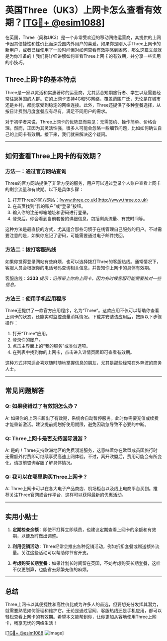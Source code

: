 # 英国Three（UK3）上网卡怎么查看有效期？[[TG💪+ @esim1088](https://t.me/s/esim1088)]

在英国，Three（简称UK3）是一个非常受欢迎的移动网络运营商，其提供的上网卡因其便捷性和性价比而深受国内外用户的喜爱。如果你是刚入手Three上网卡的新用户，或者已经使用了一段时间但对如何查看有效期感到困惑，那么这篇文章就是为你准备的！我们将详细讲解如何查看Three上网卡的有效期，并分享一些实用的小技巧。

## Three上网卡的基本特点

Three是一家以灵活和实惠著称的运营商，尤其适合短期旅行者、学生以及需要经常往返英国的人群。它的上网卡支持4G和5G网络，覆盖范围广泛，无论是在城市还是乡村，都能享受到稳定的网络连接。此外，Three还提供了多种套餐选择，从按日计费到月度套餐应有尽有，满足不同用户的需求。

对于初学者来说，Three上网卡的优势显而易见：无需签约、操作简单、价格合理。然而，正因为其灵活性强，很多人可能会忽略一些细节问题，比如如何确认自己的上网卡有效期。接下来，我们就来解决这个疑问。

---

## 如何查看Three上网卡的有效期？

### 方法一：通过官方网站查询

Three的官方网站提供了非常方便的服务，用户可以通过登录个人账户查看上网卡的剩余流量和有效期。以下是具体步骤：

1. 打开Three的官方网站：[www.three.co.uk](http://www.three.co.uk)
2. 在首页找到“我的账户”或“登录”按钮。
3. 输入你的注册邮箱地址和密码进行登录。
4. 登录后，你会看到当前套餐的详细信息，包括剩余流量、有效时间等。

这种方法是最直接的方式，尤其适合那些习惯于在线管理自己服务的用户。不过需要注意的是，如果你忘记了密码，可能需要通过电子邮件找回。

### 方法二：拨打客服热线

如果你觉得登录网站有些麻烦，也可以选择拨打Three的客服热线。通常情况下，客服人员会根据你的电话号码查询相关信息，并告知你上网卡的具体有效期。

客服热线：**3333**
*提示：记得带上你的上网卡，因为有时候客服可能需要核对一些信息。*

### 方法三：使用手机应用程序

Three还提供了一款官方应用程序，名为“Three”。这款应用不仅可以帮助你查看上网卡的状态，还能实时监控流量消耗情况。下载并安装该应用后，按照以下步骤操作：

1. 打开“Three”应用。
2. 登录你的账户。
3. 点击主界面上的“我的服务”或类似选项。
4. 在列表中找到你的上网卡，点击进入详情页面即可查看有效期。

这种方式非常适合喜欢随时随地掌握信息的朋友，尤其是那些经常在外奔波的商务人士。

---

## 常见问题解答

### Q: 如果我错过了有效期怎么办？
A: 如果你的上网卡超出了有效期，系统会自动暂停服务。此时你需要充值或续费才能重新激活。建议提前规划好使用期限，避免因疏忽导致不必要的中断。

### Q: Three上网卡是否支持国际漫游？
A: 是的！Three支持欧洲地区的免费漫游服务，这意味着你在欧盟成员国旅行时无需额外付费即可继续享受高速上网体验。不过，离开欧盟后，费用可能会有所变化，请提前咨询客服了解具体情况。

### Q: 我可以在哪里购买Three上网卡？
A: Three上网卡可以在各大电子产品商店、机场柜台以及线上电商平台买到。推荐关注Three官网或合作平台，这样可以获得最新的优惠活动。

---

## 实用小贴士

1. **定期检查余额**：即使不打算立即续费，也建议定期查看上网卡的余额和有效期，以便及时做出调整。
   
2. **利用促销活动**：Three经常会推出各种促销活动，例如折扣套餐或赠送额外流量。关注这些活动可以帮助你节省开支。

3. **考虑购买长期套餐**：如果计划长时间留在英国，不妨考虑购买长期套餐，这样不仅更划算，也能省去频繁充值的麻烦。

---

## 总结

Three上网卡以其便捷性和高性价比成为许多人的首选，但要想充分发挥其潜力，就需要熟悉如何管理和维护它。无论是通过官网、客服热线还是手机应用，都可以轻松查看上网卡的有效期。希望本文能帮到你，让你更加从容地使用Three上网卡，畅享无忧的网络生活！

[[TG💪+ @esim1088](https://t.me/s/esim1088) ![Image](https://i.postimg.cc/4NQfJmqS/Snipaste-2025-05-13-00-14-12.png)]